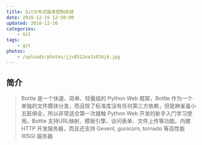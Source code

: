 ```yaml
---
title: Git分布式版本控制系统
date: 2018-12-15 12:50:00
updated: 2018-12-16
categories: 
    - Git
tags:
    - git
photos:
    - /uploads/photos/jjv8512oa1v816j4.jpg
---
```



## 简介
> Bottle 是一个快速、简单、轻量级的 Python Web 框架，Bottle 作为一个单独的文件模块分发，而且除了标准库没有任何第三方依赖，但是麻雀虽小五脏俱全，所以非常适合第一次接触 Python Web 开发的新手入门学习使用。Bottle 支持URL映射、模板引擎、访问表单、文件上传等功能。内建 HTTP 开发服务器，而且还支持 Gevent, gunicorn, tornado 等高性能 WSGI 服务器
<!-- more -->

